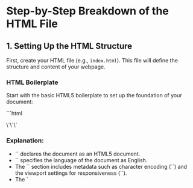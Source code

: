 
# Step-by-Step Breakdown of the HTML File

## 1. Setting Up the HTML Structure

First, create your HTML file (e.g., `index.html`). This file will define the structure and content of your webpage.

### HTML Boilerplate
Start with the basic HTML5 boilerplate to set up the foundation of your document:

\`\`\`html
<!DOCTYPE html>
<html lang="en">

<head>
  <meta charset="UTF-8">
  <meta name="viewport" content="width=device-width, initial-scale=1.0">
  <title>Display Types Showcase</title>
  <link rel="stylesheet" href="styles.css">
</head>
\`\`\`

### Explanation:
- \`<!DOCTYPE html>\` declares the document as an HTML5 document.
- \`<html lang="en">\` specifies the language of the document as English.
- The \`<head>\` section includes metadata such as character encoding (\`<meta charset="UTF-8">\`) and the viewport settings for responsiveness (\`<meta name="viewport" content="width=device-width, initial-scale=1.0">\`).
- The \`<title>\` tag sets the title of the webpage, which appears in the browser tab.
- The \`<link rel="stylesheet" href="styles.css">\` tag links the external CSS file to style the HTML content.

## 2. Adding Content to the Body

Next, add content inside the \`<body>\` tag. This is where the visual elements of your webpage are defined.

\`\`\`html
<body>
  <h1 class="page-title">CSS Display Types Showcase</h1>
  <div class="container">
    <div class="card block-card">
      <p>I am a <strong>block</strong> element. I take up less width but still start on a new line.</p>
    </div>

    <div class="inline-container">
      <span class="card inline-card">I am an <strong>inline</strong> element.</span>
      <span class="card inline-card">Another <strong>inline</strong> element.</span>
    </div>

    <div class="inline-block-container">
      <div class="card inline-block-card">I am an <strong>inline-block</strong> element. I respect width and height properties.</div>
      <div class="card inline-block-card">Another <strong>inline-block</strong> element beside me.</div>
    </div>
  </div>
\`\`\`

### Explanation:
- \`<body>\` contains the content of the webpage.
- \`<h1 class="page-title">\` is the main heading of the page. The class \`page-title\` can be used to style the heading in CSS.
- \`<div class="container">\` groups the content and helps with layout styling.
- \`<div class="card block-card">\` represents a block element with a specific class \`block-card\`.
- \`<span class="card inline-card">\` represents inline elements with the class \`inline-card\`.
- \`<div class="inline-block-container">\` groups inline-block elements, allowing them to be styled and aligned together.
- \`<div class="card inline-block-card">\` represents inline-block elements with the class \`inline-block-card\`.

## 3. Adding the Footer

Finally, add a footer to summarize the differences between block, inline, and inline-block elements.

\`\`\`html
<footer class="footer">
  <p class="footer-title">Summary of Differences:</p>
  <p><strong>Block:</strong> Takes up the full width of its container and forces a line break after it. It’s great for structuring larger sections of a webpage. Examples: div, p, section.</p>
  <p><strong>Inline:</strong> Takes up only as much space as its content needs and does not cause a line break. Unlike block elements, you cannot set the width or height of inline elements; they are sized strictly by their content. This makes them ideal for small pieces of content within a line of text, but limits control over their dimensions. Examples: span, a, em.</p>
  <p><strong>Inline-Block:</strong> Sits in line with other content like an inline element but allows you to set its width and height like a block element. This means you can control its size, making it useful for elements that need to be aligned in a row while still having defined dimensions. Examples: img, button, input.</p>
</footer>
\`\`\`

### Explanation:
- \`<footer>\` contains the footer content, typically placed at the bottom of the webpage.
- \`<p class="footer-title">\` is the title of the footer content, which can be styled separately.
- Each \`<p>\` tag provides a summary of the different display types, including examples of HTML elements that use these display properties.

## 4. Closing the HTML Structure

Finally, close your HTML structure with the \`</body>\` and \`</html>\` tags.

\`\`\`html
</body>
</html>
\`\`\`

### Explanation:
- \`</body>\` closes the body section of the document.
- \`</html>\` closes the HTML document.


